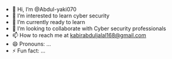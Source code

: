 - 👋 Hi, I’m @Abdul-yaki070
- 👀 I’m interested to learn cyber security
- 🌱 I’m currently ready to learn
- 💞️ I’m looking to collaborate with Cyber security professionals
- 📫 How to reach me at kabirabduljalal168@gmail.com
- 😄 Pronouns: ...
- ⚡ Fun fact: ...

<!---
Abdul-yaki070/Abdul-yaki070 is a ✨ special ✨ repository because its `README.md` (this file) appears on your GitHub profile.
You can click the Preview link to take a look at your changes.
--->
